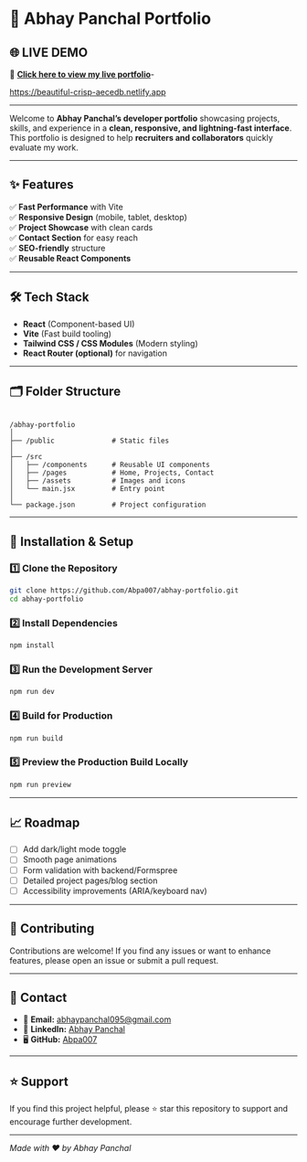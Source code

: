 
# 🚀 Abhay Panchal Portfolio

## 🌐 LIVE DEMO

🔗 **[Click here to view my live portfolio](https://beautiful-crisp-aecedb.netlify.app/)**- 

https://beautiful-crisp-aecedb.netlify.app

---

Welcome to **Abhay Panchal’s developer portfolio** showcasing projects, skills, and experience in a **clean, responsive, and lightning-fast interface**. This portfolio is designed to help **recruiters and collaborators** quickly evaluate my work.

---

## ✨ Features

✅ **Fast Performance** with Vite  
✅ **Responsive Design** (mobile, tablet, desktop)  
✅ **Project Showcase** with clean cards  
✅ **Contact Section** for easy reach  
✅ **SEO-friendly** structure  
✅ **Reusable React Components**

---

## 🛠️ Tech Stack

- **React** (Component-based UI)
- **Vite** (Fast build tooling)
- **Tailwind CSS / CSS Modules** (Modern styling)
- **React Router (optional)** for navigation

---

## 🗂️ Folder Structure

```

/abhay-portfolio
│
├── /public              # Static files
│
├── /src
│   ├── /components      # Reusable UI components
│   ├── /pages           # Home, Projects, Contact
│   ├── /assets          # Images and icons
│   └── main.jsx         # Entry point
│
└── package.json         # Project configuration

````

---

## 🔧 Installation & Setup

### 1️⃣ Clone the Repository

```bash
git clone https://github.com/Abpa007/abhay-portfolio.git
cd abhay-portfolio
````

### 2️⃣ Install Dependencies

```bash
npm install
```

### 3️⃣ Run the Development Server

```bash
npm run dev
```

### 4️⃣ Build for Production

```bash
npm run build
```

### 5️⃣ Preview the Production Build Locally

```bash
npm run preview
```

---

## 📈 Roadmap

* [ ] Add dark/light mode toggle
* [ ] Smooth page animations
* [ ] Form validation with backend/Formspree
* [ ] Detailed project pages/blog section
* [ ] Accessibility improvements (ARIA/keyboard nav)

---

## 🤝 Contributing

Contributions are welcome!
If you find any issues or want to enhance features, please open an issue or submit a pull request.

---

## 📩 Contact

* 📧 **Email:** [abhaypanchal095@gmail.com](mailto:abhaypanchal095@gmail.com)
* 💼 **LinkedIn:** [Abhay Panchal](https://www.linkedin.com/in/abhay-panchal-926806334/)
* 🖥️ **GitHub:** [Abpa007](https://github.com/Abpa007)

---

## ⭐ Support

If you find this project helpful, please ⭐ star this repository to support and encourage further development.

---

*Made with ❤️ by Abhay Panchal*
